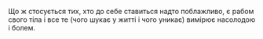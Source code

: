 Що ж стосується тих, хто до себе ставиться надто поблажливо, є рабом свого тіла і все те (чого шукає у житті і чого уникає) вимірює насолодою і болем.